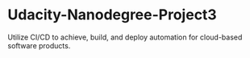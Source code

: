 # Udacity-Nanodegree-Project3
Utilize CI/CD to achieve, build, and deploy automation for cloud-based software products.
